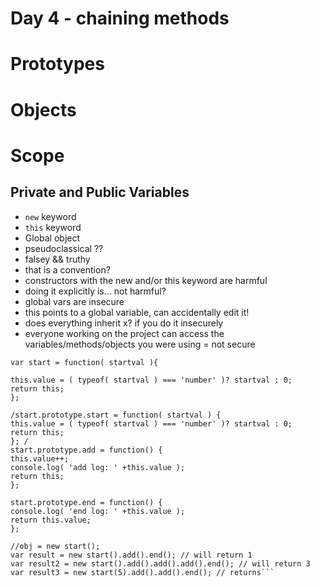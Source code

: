 # Day 4 - chaining methods

# Prototypes

# Objects

# Scope

## Private and Public Variables

- `new` keyword
- `this` keyword
- Global object
- pseudoclassical ??
- falsey && truthy
- that is a convention?
- constructors with the new and/or this keyword are harmful
- doing it explicitly is... not harmful?
- global vars are insecure
- this points to a global variable, can accidentally edit it!
- does everything inherit x? if you do it insecurely
- everyone working on the project can access the variables/methods/objects you were using = not secure

```
var start = function( startval ){

this.value = ( typeof( startval ) === 'number' )? startval : 0;
return this;
};

/start.prototype.start = function( startval ) {
this.value = ( typeof( startval ) === 'number' )? startval : 0;
return this;
}; /
start.prototype.add = function() {
this.value++;
console.log( 'add log: ' +this.value );
return this;
};

start.prototype.end = function() {
console.log( 'end log: ' +this.value );
return this.value;
};

//obj = new start();
var result = new start().add().end(); // will return 1
var result2 = new start().add().add().add().end(); // will return 3
var result3 = new start(5).add().add().end(); // returns```